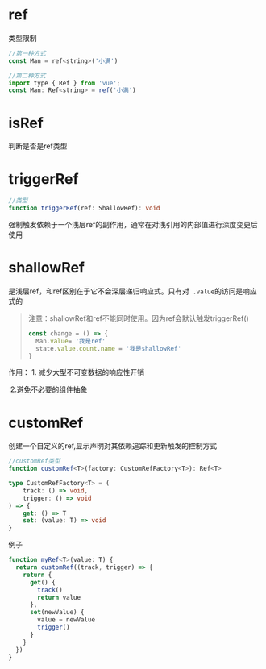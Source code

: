 # ref

类型限制

```javascript
//第一种方式
const Man = ref<string>('小满')

//第二种方式
import type { Ref } from 'vue';
const Man: Ref<string> = ref('小满')
```

# isRef

判断是否是ref类型

# triggerRef

```typescript
//类型
function triggerRef(ref: ShallowRef): void
```

强制触发依赖于一个浅层ref的副作用，通常在对浅引用的内部值进行深度变更后使用

# shallowRef

是浅层ref，和ref区别在于它不会深层递归响应式。只有对`` .value``的访问是响应式的

> 注意：shallowRef和ref不能同时使用。因为ref会默认触发triggerRef()
>
> ```javascript
> const change = () => {
>   Man.value= '我是ref'
>   state.value.count.name = '我是shallowRef'
> }
> ```



作用： 1. 减少大型不可变数据的响应性开销

​			2.避免不必要的组件抽象

# customRef

创建一个自定义的ref,显示声明对其依赖追踪和更新触发的控制方式

```typescript
//customRef类型
function customRef<T>(factory: CustomRefFactory<T>): Ref<T>

type CustomRefFactory<T> = (
	track: () => void,
	trigger: () => void
) => {
    get: () => T
    set: (value: T) => void
}
```


例子
```typescript
function myRef<T>(value: T) {
  return customRef((track, trigger) => {
    return {
      get() {
        track()
        return value
      },
      set(newValue) {
        value = newValue
        trigger()
      }
    }
  })
}
```






